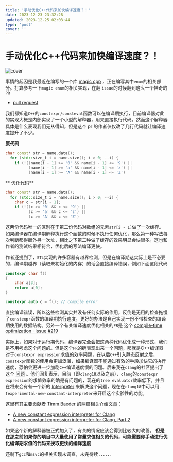 ```yaml
---
title: '手动优化C++代码来加快编译速度？！'
date: 2023-12-23 23:32:28
updated: 2023-12-25 02:03:44
type: 'post'
cover: ''
---
```

# 手动优化C++代码来加快编译速度？！

![cover]()



事情的起因是我最近在编写的一个库  [magic cpp](https://github.com/16bit-ykiko/magic-cpp) ，正在编写其中`enum`的相关部分。打算参考一下`magic enum`的相关实现，在翻 `issue`的时候翻到这么一个神奇的`PR` 

 - [​pull request](https://github.com/Neargye/magic_enum/pull/227)

我们都知道`C++`的`constexpr/consteval`函数可以在编译期执行，目前编译器对此的实现大概是内部实现了一个小型的解释器，用来直接执行代码。然而这个解释器具体是什么表现我们无从得知，但是这个 pr 的作者仅仅改了几行代码就让编译速度提升了不少。

 **原代码** 

```cpp
char const* str = name.data();
  for (std::size_t i = name.size(); i > 0; --i) {
    if (!((name[i - 1] >= '0' && name[i - 1] <= '9') ||
          (name[i - 1] >= 'a' && name[i - 1] <= 'z') ||
          (name[i - 1] >= 'A' && name[i - 1] <= 'Z')
```

 ** 优化代码** 

```cpp
char const* str = name.data();
  for (std::size_t i = name.size(); i > 0; --i) {
    char c = str[i - 1];
    if (!((c >= '0' && c <= '9') ||
          (c >= 'a' && c <= 'z') ||
          (c >= 'A' && c <= 'Z')
```

这两份代码唯一的区别在于第二份代码对数组的元素`str[i - 1]`做了一次缓存。如果编译器在编译期解释执行这个函数的时候不执行任何优化，那么第一种写法每次判断都得额外寻一次址，相比之下第二种做了缓存的效果明显会快很多。这也和作者的测试结果相符合，优化后的写法编译更快。

作者还提到了，`STL`实现的许多容器有越界检测，但是在编译期这实际上是不必要的，编译期越界（读取未初始化的内存）的话会直接编译错误，例如下面这段代码

```cpp
constexpr char f()
{
    char a[3];
    return a[0];
}

constexpr auto c = f(); // compile error
```

直接编译错误，所以这些检测其实并没有任何实际的作用，反倒是无用的检查拖慢了`constexpr`函数的编译期执行速度，更好的办法是自己实现一份不带检查的编译期使用的数据结构。另外一个有关编译速度优化相关的`PR`是 这个 [compile-time optimization · Issue #219](https://github.com/Neargye/magic_enum/issues/219) 

实际上，如果对于运行期代码，编译器完全会把这两种代码优化成一种形式，我们是不用考虑这个问题的。但是这个`PR`的确表现出来一个问题，那就是C++编译器对于`constexpr expression`求值的效率问题，在以后`C++`引入静态反射之后，`constexpr`函数的使用会更加泛滥，如果编译器不能通过有效的手段加快它的执行速度，恐怕会更进一步加剧`C++`编译速度慢的问题。后来我在`clang`的社区提出了这个 [问题](https://discourse.llvm.org/t/will-clang-do-some-optimization-when-evaluate-the-constexpr-expression-for-faster-compile-speed/75900) 。他们回复表示，目前（即`clang18`以及之前），`clang`的`constexpr expression`的求值效率的确是有问题的，现在的`tree evaluator`效率低下，并且在将来会有有一个新的 [Interpreter](https://clang.llvm.org/docs/ConstantInterpreter.html) 来解决这个问题，现在在`clang18`中可以用`-fexperimental-new-constant-interpreter`来开启这个实验性的功能。

这里有其主要贡献者 [Timm Baeder](https://www.redhat.com/en/authors/timm-baeder) 的两篇相关介绍文章：

- [A new constant expression interpreter for Clang](https://www.redhat.com/en/blog/new-constant-expression-interpreter-clang)
- [A new constant expression interpreter for Clang, Part 2](https://www.redhat.com/en/blog/new-constant-expression-interpreter-clang-part-2)


如果这个新的解释器被正式加入了，有关的情况应该会得到比较大的改善。 **但是在那之前如果你的项目中大量使用了常量求值相关的代码，可能需要你手动进行优化编译期求值的代码来换取更快的编译速度** 

还剩下`gcc`和`msvc`的相关实现未调查，未完待续`......` 

